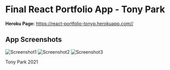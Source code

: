 # Final React Portfolio App - Tony Park

**Heroku Page:** https://react-portfolio-tonyp.herokuapp.com//

## App Screenshots

![Screenshot1](./components/assets/images/screenshot1.JPG)
![Screenshot2](./public/images/screenshot2.JPG)
![Screenshot3](./public/images/screenshot3.JPG)

Tony Park 2021
